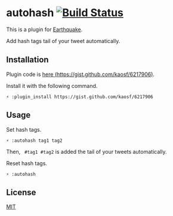 # autohash [![Build Status](https://travis-ci.org/kaosf/earthquake-plugin-autohash.png?branch=master)](https://travis-ci.org/kaosf/earthquake-plugin-autohash)

This is a plugin for [Earthquake](https://github.com/jugyo/earthquake).

Add hash tags tail of your tweet automatically.

## Installation

Plugin code is [here (https://gist.github.com/kaosf/6217906)](https://gist.github.com/kaosf/6217906).

Install it with the following command.

```
⚡ :plugin_install https://gist.github.com/kaosf/6217906
```

## Usage

Set hash tags.

```
⚡ :autohash tag1 tag2
```

Then, ` #tag1 #tag2` is added the tail of your tweets automatically.

Reset hash tags.

```
⚡ :autohash
```

## License

[MIT](http://opensource.org/licenses/MIT)
